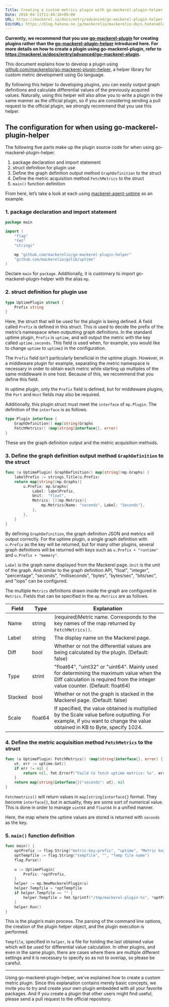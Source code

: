 ```yaml
---
Title: Creating a custom metrics plugin with go-mackerel-plugin-helper
Date: 2016-04-11T11:49:16+09:00
URL: https://mackerel.io/docs/entry/advanced/go-mackerel-plugin-helper
EditURL: https://blog.hatena.ne.jp/mackerelio/mackerelio-docs.hatenablog.mackerel.io/atom/entry/10328537792370278284
---
```


**Currently, we recommend that you use [go-mackerel-plugin](https://github.com/mackerelio/go-mackerel-plugin) for creating plugins rather than the [go-mackerel-plugin-helper](https://github.com/mackerelio/go-mackerel-plugin-helper) introduced here. For more details on how to create a plugin using go-mackerel-plugin, refer to https://mackerel.io/docs/entry/advanced/go-mackerel-plugin.**

This document explains how to develop a plugin using [github.com/mackerelio/go-mackerel-plugin-helper](https://github.com/mackerelio/go-mackerel-plugin-helper), a helper library for custom metric development using Go language.

By following this helper to developing plugins, you can easily output graph definitions and calculate differential values of the previously acquired values. Naturally, using this helper will also allow you to write a plugin in the same manner as the official plugin, so if you are considering sending a pull request to the official plugin, we strongly recommend that you use this helper.

## The configuration for when using go-mackerel-plugin-helper 

The following five parts make up the plugin source code for when using go-mackerel-plugin-helper.

1. package declaration and import statement
2. struct definition for plugin use
3. Define the graph definition output method `GraphDefinition` to the struct
4. Define the metric acquisition method `FetchMetrics` to the struct 
5. `main()` function definition

From here, let’s take a look at each using [mackerel-agent-uptime](https://github.com/mackerelio/mackerel-agent-plugins/tree/master/mackerel-plugin-uptime) as an example. 

### 1. package declaration and import statement 

```go
package main

import (
    "flag"
    "fmt"
    "strings"

    mp "github.com/mackerelio/go-mackerel-plugin-helper"
    "github.com/mackerelio/golib/uptime"
)
```

Declare `main` for `package`. Additionally, it is customary to import go-mackerel-plugin-helper with the alias `mp`. 

### 2. struct definition for plugin use

```go
type UptimePlugin struct {
    Prefix string
}
```

Here, the struct that will be used for the plugin is being defined. A field called `Prefix` is defined in this struct. This is used to decide the prefix of the metric’s namespace when outputting graph definitions. In the standard uptime plugin, `Prefix` is `uptime`, and will output the metric with the key called `uptime.seconds`. This field is used when, for example, you would like to change `uptime` to `uptime2` in the configuration. 

The `Prefix` field isn’t particularly beneficial in the uptime plugin. However, in a middleware plugin for example, separating the metric namespace is necessary in order to obtain each metric while starting up multiples of the same middleware in one host. Because of this, we recommend that you define this field.

In uptime plugin, only the `Prefix` field is defined, but for middleware plugins, the `Port` and `Host` fields may also be required.

Additionally, this plugin struct must meet the `interface` of `mp.Plugin`. The definition of the `interface` is as follows.

```go
type Plugin interface {
    GraphDefinition() map[string]Graphs
    FetchMetrics() (map[string]interface{}, error)
}
```

These are the graph definition output and the metric acquisition methods.

### 3. Define the graph definition output method `GraphDefinition` to the struct

```go
func (u UptimePlugin) GraphDefinition() map[string](mp.Graphs) {
    labelPrefix := strings.Title(u.Prefix)
    return map[string](mp.Graphs){
        u.Prefix: mp.Graphs{
            Label: labelPrefix,
            Unit:  "float",
            Metrics: [](mp.Metrics){
                mp.Metrics{Name: "seconds", Label: "Seconds"},
            },
        },
    }
}
```

By defining `GraphDefinition`, the graph definition JSON and metrics will output correctly. For the uptime plugin, a single graph definition with `u.Prefix` as the key will be returned, but for many other plugins, several graph definitions will be returned with keys such as `u.Prefix + "runtime"` and `u.Prefix + "memory"`.

`Label` is the graph name displayed from the Mackerel page. `Unit` is the unit of the graph. And similar to the graph definition API, "float", "integer", "percentage", "seconds", "milliseconds", "bytes", "bytes/sec", "bits/sec", and "iops" can be configured.

The multiple `Metrics` definitions drawn inside the graph are configured in `Metrics`. Fields that can be specified in the `mp.Metrics` are as follows.

| Field | Type      | Explanation  |
| ---------- | ------  | ----- |
| Name       | string  | (required)Metric name. Corresponds to the key names of the map returned by  `FetchMetrics()`. |
| Label      | string  | The display name on the Mackerel page.                                                      |
| Diff       | bool    | Whether or not the differential values are being calculated by the plugin. (Default: false)                              |
| Type       | strint  | "float64", "uint32" or "uint64". Mainly used for determining the maximum value when the Diff calculation is required from the integer value counter. (Default: float64) |
| Stacked    | bool    | Whether or not the graph is stacked in the Mackerel page. (Default: false)                          |
| Scale      | float64 | If specified, the value obtained is multiplied by the Scale value before outputting. For example, if you want to change the value obtained in KB to Byte, specify 1024. |

### 4. Define the metric acquisition method `FetchMetrics` to the struct 

```go
func (u UptimePlugin) FetchMetrics() (map[string]interface{}, error) {
    ut, err := uptime.Get()
    if err != nil {
        return nil, fmt.Errorf("Faild to fetch uptime metrics: %s", err)
    }
    return map[string]interface{}{"seconds": ut}, nil
}
```

`Fetchmetrics()` will return values in `map[string]interface{}` format.  They become `interface{}`, but in actuality, they are some sort of numerical value. This is done in order to manage `uint64` and `float64` in a unified manner.  

Here, the map where the uptime values are stored is returned with `seconds` as the key. 

### 5. `main()` function definition

```go
func main() {
    optPrefix := flag.String("metric-key-prefix", "uptime", "Metric key prefix")
    optTempfile := flag.String("tempfile", "", "Temp file name")
    flag.Parse()
    
    u := UptimePlugin{
        Prefix: *optPrefix,
    }
    helper := mp.NewMackerelPlugin(u)
    helper.Tempfile = *optTempfile
    if helper.Tempfile == "" {
        helper.Tempfile = fmt.Sprintf("/tmp/mackerel-plugin-%s", *optPrefix)
    }
    helper.Run()
}
```

This is the plugin’s main process. The parsing of the command line options, the creation of the plugin helper object, and the plugin execution is performed.

`Tempfile`, specified in `helper`, is a file for holding the last obtained value which will be used for differential value calculation. In other plugins, and even in the same plugin, there are cases where there are multiple different settings and it is necessary to specify so as not to overlap, so please be careful.

---

Using go-mackerel-plugin-helper, we’ve explained how to create a custom metric plugin. Since this explanation contains merely basic concepts, we invite you to try and create your own plugin embedded with all your favorite packages.  And if you create a plugin that other users might find useful, please send a pull request to the official repository. 

